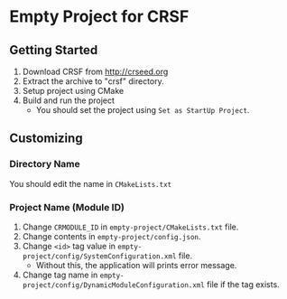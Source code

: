 # Empty Project for CRSF

## Getting Started
1. Download CRSF from http://crseed.org
2. Extract the archive to "crsf" directory.
3. Setup project using CMake
4. Build and run the project
   - You should set the project using `Set as StartUp Project`.


## Customizing
### Directory Name
You should edit the name in `CMakeLists.txt`

### Project Name (Module ID)
1. Change `CRMODULE_ID` in `empty-project/CMakeLists.txt` file.
2. Change contents in `empty-project/config.json`.
3. Change `<id>` tag value in `empty-project/config/SystemConfiguration.xml` file.
   - Without this, the application will prints error message.
4. Change tag name in `empty-project/config/DynamicModuleConfiguration.xml` file if the tag exists.
